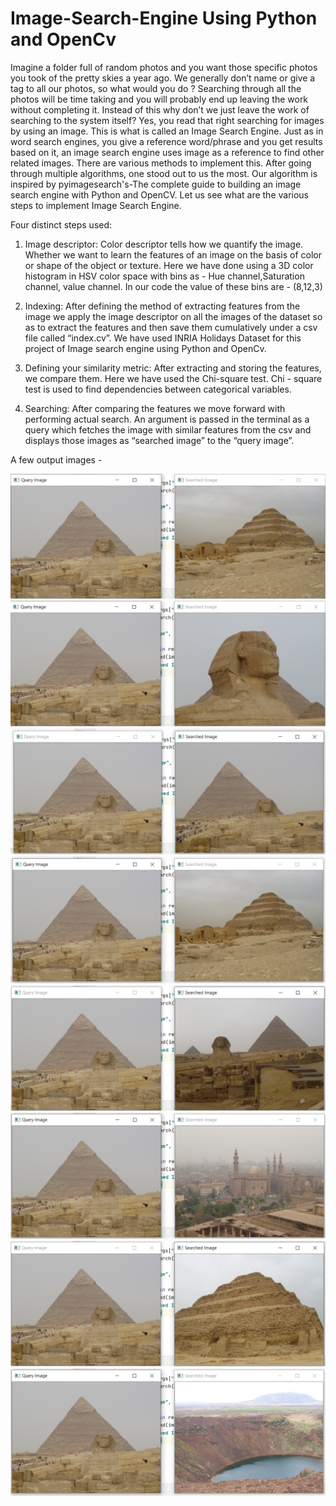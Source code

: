 # Image-Search-Engine Using Python and OpenCv

Imagine a folder full of random photos and you want those specific photos you took of the pretty skies a year ago. We generally don’t name or give a tag to all our photos, so what would you do ? Searching through all the photos will be time taking and you will probably end up leaving the work without completing it. Instead of this why don’t we just leave the work of searching to the system itself? Yes, you read that right searching for images by using an image. This is what is called an Image Search Engine. Just as in word search engines, you give a reference word/phrase and you get results based on it, an image search engine uses image as a reference to find other related images. There are various methods to implement this. After going through multiple algorithms, one stood out to us the most. Our algorithm is inspired by pyimagesearch's-The complete guide to building an image search engine with Python and OpenCV. Let us see what are the various steps to implement Image Search Engine.

Four distinct steps used:

1. Image descriptor:
Color descriptor tells how we quantify the image. 
Whether we want to learn the features of an image on the basis of color or shape of the object or texture.
Here we have done using a 3D color histogram in HSV color space with bins as - Hue channel,Saturation channel, value channel. In our code the value of these bins are - (8,12,3)

2. Indexing:
After defining the method of extracting features from the image we apply the image descriptor on all the images of the dataset so as to extract the features and then save them cumulatively under a csv file called “index.cv”.
We have used INRIA Holidays Dataset for this project of Image search engine using Python and OpenCv.

3. Defining your similarity metric:
After extracting and storing the features, we compare them. Here we have used the Chi-square test. Chi - square test is used to find dependencies between categorical variables.

4. Searching: 
After comparing the features we move forward with performing actual search. An argument is passed in the terminal as a query which fetches the image with similar features from the csv and displays those images as “searched image” to the “query image”.

A few output images - 

![input1](images/1.png)
![input2](images/2.png)
![input3](images/3.png)
![input4](images/4.png)
![input5](images/5.png)
![input6](images/6.png)
![input7](images/7.png)
![input8](images/8.png)
